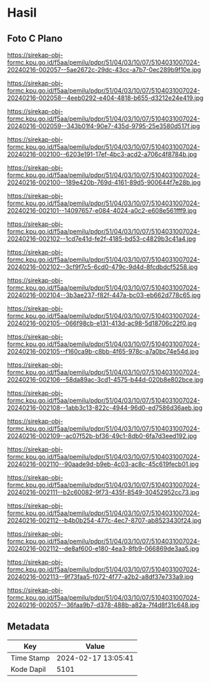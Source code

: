 # Hasil

## Foto C Plano

https://sirekap-obj-formc.kpu.go.id/f5aa/pemilu/pdpr/51/04/03/10/07/5104031007024-20240216-002057--5ae2672c-29dc-43cc-a7b7-0ec289b9f10e.jpg

https://sirekap-obj-formc.kpu.go.id/f5aa/pemilu/pdpr/51/04/03/10/07/5104031007024-20240216-002058--4eeb0292-e404-4818-b655-d3212e24e419.jpg

https://sirekap-obj-formc.kpu.go.id/f5aa/pemilu/pdpr/51/04/03/10/07/5104031007024-20240216-002059--343b01f4-90e7-435d-9795-25e3580d517f.jpg

https://sirekap-obj-formc.kpu.go.id/f5aa/pemilu/pdpr/51/04/03/10/07/5104031007024-20240216-002100--6203e191-17ef-4bc3-acd2-a706c4f8784b.jpg

https://sirekap-obj-formc.kpu.go.id/f5aa/pemilu/pdpr/51/04/03/10/07/5104031007024-20240216-002100--189e420b-769d-4161-89d5-900644f7e28b.jpg

https://sirekap-obj-formc.kpu.go.id/f5aa/pemilu/pdpr/51/04/03/10/07/5104031007024-20240216-002101--14097657-e084-4024-a0c2-e608e561fff9.jpg

https://sirekap-obj-formc.kpu.go.id/f5aa/pemilu/pdpr/51/04/03/10/07/5104031007024-20240216-002102--1cd7e41d-fe2f-4185-bd53-c4829b3c41a4.jpg

https://sirekap-obj-formc.kpu.go.id/f5aa/pemilu/pdpr/51/04/03/10/07/5104031007024-20240216-002102--3cf9f7c5-6cd0-479c-9d4d-8fcdbdcf5258.jpg

https://sirekap-obj-formc.kpu.go.id/f5aa/pemilu/pdpr/51/04/03/10/07/5104031007024-20240216-002104--3b3ae237-f82f-447a-bc03-eb662d778c65.jpg

https://sirekap-obj-formc.kpu.go.id/f5aa/pemilu/pdpr/51/04/03/10/07/5104031007024-20240216-002105--066f98cb-e131-413d-ac98-5d18706c22f0.jpg

https://sirekap-obj-formc.kpu.go.id/f5aa/pemilu/pdpr/51/04/03/10/07/5104031007024-20240216-002105--f160ca9b-c8bb-4f65-978c-a7a0bc74e54d.jpg

https://sirekap-obj-formc.kpu.go.id/f5aa/pemilu/pdpr/51/04/03/10/07/5104031007024-20240216-002106--58da89ac-3cd1-4575-b44d-020b8e802bce.jpg

https://sirekap-obj-formc.kpu.go.id/f5aa/pemilu/pdpr/51/04/03/10/07/5104031007024-20240216-002108--1abb3c13-822c-4944-96d0-ed7586d36aeb.jpg

https://sirekap-obj-formc.kpu.go.id/f5aa/pemilu/pdpr/51/04/03/10/07/5104031007024-20240216-002109--ac07f52b-bf36-49c1-8db0-6fa7d3eed192.jpg

https://sirekap-obj-formc.kpu.go.id/f5aa/pemilu/pdpr/51/04/03/10/07/5104031007024-20240216-002110--90aade9d-b9eb-4c03-ac8c-45c619fecb01.jpg

https://sirekap-obj-formc.kpu.go.id/f5aa/pemilu/pdpr/51/04/03/10/07/5104031007024-20240216-002111--b2c60082-9f73-435f-8549-30452952cc73.jpg

https://sirekap-obj-formc.kpu.go.id/f5aa/pemilu/pdpr/51/04/03/10/07/5104031007024-20240216-002112--b4b0b254-477c-4ec7-8707-ab8523430f24.jpg

https://sirekap-obj-formc.kpu.go.id/f5aa/pemilu/pdpr/51/04/03/10/07/5104031007024-20240216-002112--de8af600-e180-4ea3-8fb9-066869de3aa5.jpg

https://sirekap-obj-formc.kpu.go.id/f5aa/pemilu/pdpr/51/04/03/10/07/5104031007024-20240216-002113--9f73faa5-f072-4f77-a2b2-a8df37e733a9.jpg

https://sirekap-obj-formc.kpu.go.id/f5aa/pemilu/pdpr/51/04/03/10/07/5104031007024-20240216-002057--36faa9b7-d378-488b-a82a-7f4d8f31c648.jpg


## Metadata

| Key        | Value               |
| ---------- | ------------------- |
| Time Stamp | 2024-02-17 13:05:41 |
| Kode Dapil | 5101                |



